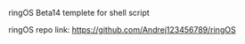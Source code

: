 ringOS Beta14 templete for shell script

ringOS repo link: https://github.com/Andrej123456789/ringOS
